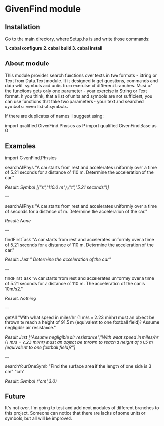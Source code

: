 # GivenFind module

## Installation

Go to the main directory, where Setup.hs is and write those commands:

**1. cabal configure**
**2. cabal build**
**3. cabal install**


## About module

This module provides search functions over texts in two formats - String
or Text from Data.Text module. It is designed to get questions, commands
and data with symbols and units from exercise of different branches. Most of the functions
gets only one parameter - your exercise in String or Text format. If you think, that a list
of units and symbols are not sufficient, you can use functions that take two
parameters - your text and searched symbol or even list of symbols. 

 If there are duplicates of names, I suggest using:


import qualified GivenFind.Physics as P
import qualified GivenFind.Base as G


## Examples

import GivenFind.Physics


searchAllPhys "A car starts from rest and accelerates uniformly over a time of 5.21 seconds for a distance of 110 m. Determine the acceleration of the car."

*Result:    Symbol [("s","110.0 m"),("t","5.21 seconds")]*

-- 

searchAllPhys "A car starts from rest and accelerates uniformly over a time of seconds for a distance of m. Determine the acceleration of the car."

*Result:     None*

--

findFirstTask "A car starts from rest and accelerates uniformly over a time of 5.21 seconds for a distance of 110 m. Determine the acceleration of the car."

*Result:      Just " Determine the acceleration of the car"*

--

findFirstTask "A car starts from rest and accelerates uniformly over a time of 5.21 seconds for a distance of 110 m. The acceleration of the car is 10m/s2."

*Result:   Nothing*

--

getAll "With what speed in miles/hr (1 m/s = 2.23 mi/hr) must an object be thrown to reach a height of 91.5 m (equivalent to one football field)? Assume negligible air resistance."

*Result   Just ["Assume negligible air resistance","With what speed in miles/hr (1 m/s = 2.23 mi/hr) must an object be thrown to reach a height of 91.5 m (equivalent to one football field)?"]*

--

searchYourOneSymb "Find the surface area if the length of one side is 3 cm" "cm"

*Result:   Symbol ("cm",3.0)*


## Future

It's not over. I'm going to test and add next modules of different branches to this project. Someone can notice that there are lacks of some units or symbols, but all will be improved.
